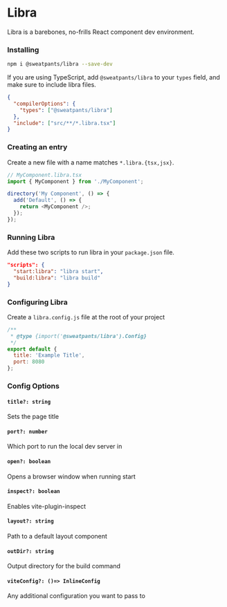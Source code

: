 # Libra

Libra is a barebones, no-frills React component dev environment.

### Installing

```sh
npm i @sweatpants/libra --save-dev
```

If you are using TypeScript, add `@sweatpants/libra` to your `types` field, and make sure to include libra files.

```json
{
  "compilerOptions": {
    "types": ["@sweatpants/libra"]
  },
  "include": ["src/**/*.libra.tsx"]
}
```

### Creating an entry

Create a new file with a name matches `*.libra.{tsx,jsx}`.

```ts
// MyComponent.libra.tsx
import { MyComponent } from './MyComponent';

directory('My Component', () => {
  add('Default', () => {
    return <MyComponent />;
  });
});
```

### Running Libra

Add these two scripts to run libra in your `package.json` file.

```json
"scripts": {
  "start:libra": "libra start",
  "build:libra": "libra build"
}
```

### Configuring Libra

Create a `libra.config.js` file at the root of your project

```js
/**
 * @type {import('@sweatpants/libra').Config}
 */
export default {
  title: 'Example Title',
  port: 8080
};
```

### Config Options

#### `title?: string`

Sets the page title

#### `port?: number`

Which port to run the local dev server in

#### `open?: boolean`

Opens a browser window when running start

#### `inspect?: boolean`

Enables vite-plugin-inspect

#### `layout?: string`

Path to a default layout component

#### `outDir?: string`

Output directory for the build command

#### `viteConfig?: ()=> InlineConfig`

Any additional configuration you want to pass to
